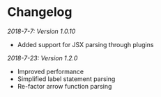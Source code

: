 # Changelog

*2018-7-7: Version 1.0.10*

 * Added support for JSX parsing through plugins

*2018-7-23: Version 1.2.0*

 * Improved performance
 * Simplified label statement parsing
 * Re-factor arrow function parsing
 
